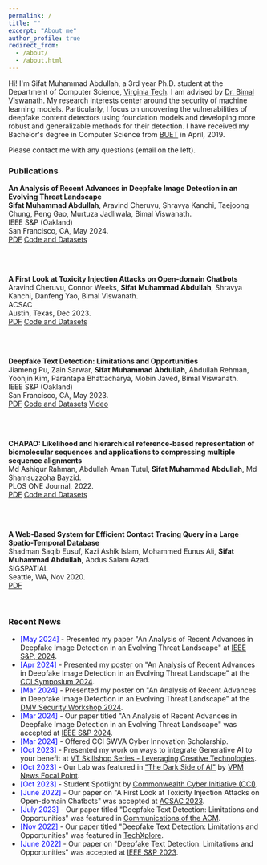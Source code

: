 ```yaml
---
permalink: /
title: ""
excerpt: "About me"
author_profile: true
redirect_from: 
  - /about/
  - /about.html
---
```

<head>
<link rel="stylesheet" href="https://cdn.jsdelivr.net/npm/bootstrap@4.3.1/dist/css/bootstrap.min.css" integrity="sha384-ggOyR0iXCbMQv3Xipma34MD+dH/1fQ784/j6cY/iJTQUOhcWr7x9JvoRxT2MZw1T" crossorigin="anonymous">
</head>


Hi! I'm Sifat Muhammad Abdullah, a 3rd year Ph.D. student at the Department of Computer Science, [Virginia Tech](https://cs.vt.edu/). I am advised by [Dr. Bimal Viswanath](https://people.cs.vt.edu/vbimal/). My research interests center around the security of machine learning models. Particularly, I focus on uncovering the vulnerabilities of deepfake content detectors using foundation models and developing more robust and generalizable methods for their detection. I have received my Bachelor's degree in Computer Science from [BUET](https://cse.buet.ac.bd/) in April, 2019. 

Please contact me with any questions (email on the left).


<div>
<h3>Publications</h3>

<b>An Analysis of Recent Advances in Deepfake Image Detection in an Evolving Threat Landscape</b>
<br><b>Sifat Muhammad Abdullah</b>, Aravind Cheruvu, Shravya Kanchi, Taejoong Chung, Peng Gao, Murtuza Jadliwala, Bimal Viswanath.
<br>IEEE S&P (Oakland) 
<br>San Francisco, CA, May 2024.
<br>
<a href="https://arxiv.org/abs/2404.16212" class="btn-sm btn-success text-decoration-none">PDF</a>
<a href="https://github.com/secml-lab-vt/EvolvingThreat-DeepfakeImageDetect" class="btn-sm btn-danger text-decoration-none">Code and Datasets</a>

<br>
<br>

<b>A First Look at Toxicity Injection Attacks on Open-domain Chatbots</b> 
<br>Aravind Cheruvu, Connor Weeks, <b>Sifat Muhammad Abdullah</b>, Shravya Kanchi, Danfeng Yao, Bimal Viswanath.
<br>ACSAC
<br>Austin, Texas, Dec 2023.
<br>
<a href="https://dl.acm.org/doi/pdf/10.1145/3627106.3627122" class="btn-sm btn-success text-decoration-none">PDF</a>
<a href="https://github.com/secml-lab-vt/Chatbot-Toxicity-Injection" class="btn-sm btn-danger text-decoration-none">Code and Datasets</a>

<br>
<br>

<b>Deepfake Text Detection: Limitations and Opportunities</b>
<br>Jiameng Pu, Zain Sarwar, <b>Sifat Muhammad Abdullah</b>, Abdullah Rehman, Yoonjin Kim, Parantapa Bhattacharya, Mobin Javed, Bimal Viswanath.
<br>IEEE S&P (Oakland) 
<br>San Francisco, CA, May 2023.
<br>
<a href="https://arxiv.org/abs/2210.09421" class="btn-sm btn-success text-decoration-none">PDF</a>
<a href="https://github.com/jmpu/DeepfakeTextDetection" class="btn-sm btn-danger text-decoration-none">Code and Datasets</a>
<a href="https://www.youtube.com/watch?v=UEjWBVc85tc" class="btn-sm btn-primary text-decoration-none">Video</a>

<br>
<br>

<b>CHAPAO: Likelihood and hierarchical reference-based representation of biomolecular sequences and applications to compressing multiple sequence alignments</b> 
<br>Md Ashiqur Rahman, Abdullah Aman Tutul, <b>Sifat Muhammad Abdullah</b>, Md Shamsuzzoha Bayzid.
<br>PLOS ONE Journal, 2022.
<br>
<a href="https://journals.plos.org/plosone/article?id=10.1371/journal.pone.0265360" class="btn-sm btn-success text-decoration-none">PDF</a> 
<a href="https://github.com/ashiq24/CHAPAO" class="btn-sm btn-danger text-decoration-none">Code and Datasets</a>

<br>
<br>

<b>A Web-Based System for Efficient Contact Tracing Query in a Large Spatio-Temporal Database</b>
<br>Shadman Saqib Eusuf, Kazi Ashik Islam, Mohammed Eunus Ali, <b>Sifat Muhammad Abdullah</b>, Abdus Salam Azad.
<br>SIGSPATIAL
<br>Seattle, WA, Nov 2020.
<br>
<a href="https://dl.acm.org/doi/10.1145/3397536.3422350" class="btn-sm btn-success text-decoration-none">PDF</a>

</div>

<br>

<div>
<h3>Recent News</h3>
<ul>
  <li><span style="color:Blue"> [May 2024] </span> - Presented my paper "An Analysis of Recent Advances in Deepfake Image Detection in an Evolving Threat Landscape" at <a href="https://sp2024.ieee-security.org/">IEEE S&P, 2024</a>.</li>
  <li><span style="color:Blue"> [Apr 2024] </span> - Presented my <a href="https://docs.google.com/presentation/d/1nSr1KnLya0VWi6gCRTsQ4NJC74etvnxM/edit?usp=sharing&ouid=109278097396550105742&rtpof=true&sd=true">poster</a> on "An Analysis of Recent Advances in Deepfake Image Detection in an Evolving Threat Landscape" at the <a href="https://cyberinitiative.org/events-programs/2024/cci-symposium-2024.html">CCI Symposium 2024</a>.</li>
  <li><span style="color:Blue"> [Mar 2024] </span> - Presented my poster on "An Analysis of Recent Advances in Deepfake Image Detection in an Evolving Threat Landscape" at the <a href="https://dmv-sec-workshop.github.io/">DMV Security Workshop 2024</a>.</li>
  <li><span style="color:Blue"> [Mar 2024] </span> - Our paper titled "An Analysis of Recent Advances in Deepfake Image Detection in an Evolving Threat Landscape" was accepted at <a href="https://sp2024.ieee-security.org/">IEEE S&P 2024</a>.</li>
  <li><span style="color:Blue"> [Mar 2024] </span> - Offered CCI SWVA Cyber Innovation Scholarship.</li>
  <li><span style="color:Blue"> [Oct 2023] </span> - Presented my work on ways to integrate Generative AI to your benefit at <a href="https://vt.joinhandshake.com/stu/events/1378245">VT Skillshop Series - Leveraging Creative Technologies</a>.</li>
  <li><span style="color:Blue"> [Oct 2023] </span> - Our Lab was featured in <a href="https://www.vpm.org/2023-10-19/the-dark-side-of-ai">"The Dark Side of AI"</a> by <a href="https://www.vpm.org/">VPM News Focal Point</a>.</li>
  <li><span style="color:Blue"> [Oct 2023] </span> - Student Spotlight by <a href="https://www.linkedin.com/posts/commonwealth-cyber-initiative-southwest-virginia_deepfake-misinformation-cybersecurityawarenessmonth-activity-7116176081182707712-QyEw/?utm_source=share&utm_medium=member_android">Commonwealth Cyber Initiative (CCI)</a>.</li>
  <li><span style="color:Blue"> [June 2022] </span> - Our paper on "A First Look at Toxicity Injection Attacks on Open-domain Chatbots" was accepted at <a href="https://www.acsac.org/2023/program/papers/">ACSAC 2023</a>.</li>
  <li><span style="color:Blue"> [July 2023] </span> - Our paper titled "Deepfake Text Detection: Limitations and Opportunities" was featured in <a href="https://cacm.acm.org/magazines/2023/7/274036-the-rise-of-the-chatbots/fulltext">Communications of the ACM</a>.</li>
  <li><span style="color:Blue"> [Nov 2022] </span> - Our paper titled "Deepfake Text Detection: Limitations and Opportunities" was featured in <a href="https://techxplore.com/news/2022-11-strengths-limitations-approaches-deepfake-text.html">TechXplore</a>.</li>
  <li><span style="color:Blue"> [June 2022] </span> - Our paper on "Deepfake Text Detection: Limitations and Opportunities" was accepted at <a href="https://sp2023.ieee-security.org/">IEEE S&P 2023</a>.</li>
</ul>

</div>


